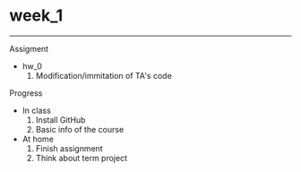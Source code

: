 week_1 
==========
***
Assigment  
 *   hw_0 
      1. Modification/immitation of TA's code  

Progress    
 *    In class  
      1. Install GitHub  
      2. Basic info of the course
 *    At home   
      1. Finish assignment  
      2. Think about term project
